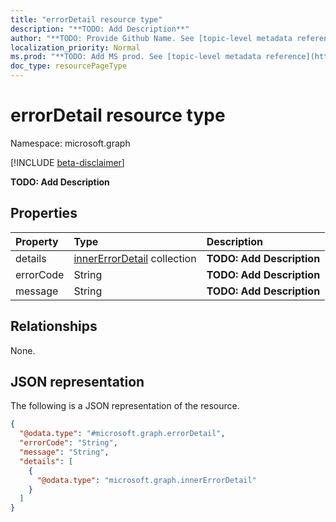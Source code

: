 ```yaml
---
title: "errorDetail resource type"
description: "**TODO: Add Description**"
author: "**TODO: Provide Github Name. See [topic-level metadata reference](https://msgo.azurewebsites.net/add/document/guidelines/metadata.html#topic-level-metadata)**"
localization_priority: Normal
ms.prod: "**TODO: Add MS prod. See [topic-level metadata reference](https://msgo.azurewebsites.net/add/document/guidelines/metadata.html#topic-level-metadata)**"
doc_type: resourcePageType
---
```


# errorDetail resource type

Namespace: microsoft.graph

[!INCLUDE [beta-disclaimer](../../includes/beta-disclaimer.md)]

**TODO: Add Description**

## Properties
|Property|Type|Description|
|:---|:---|:---|
|details|[innerErrorDetail](../resources/innererrordetail.md) collection|**TODO: Add Description**|
|errorCode|String|**TODO: Add Description**|
|message|String|**TODO: Add Description**|

## Relationships
None.

## JSON representation
The following is a JSON representation of the resource.
<!-- {
  "blockType": "resource",
  "@odata.type": "microsoft.graph.errorDetail"
}
-->
``` json
{
  "@odata.type": "#microsoft.graph.errorDetail",
  "errorCode": "String",
  "message": "String",
  "details": [
    {
      "@odata.type": "microsoft.graph.innerErrorDetail"
    }
  ]
}
```

